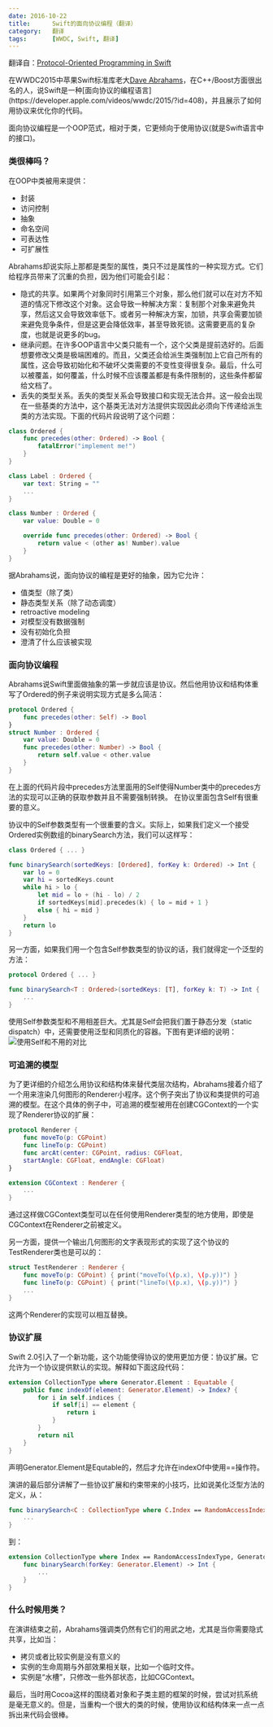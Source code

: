 ```yaml
---
date: 2016-10-22
title:		Swift的面向协议编程（翻译）
category:	翻译
tags:		[WWDC, Swift, 翻译]
---
```


翻译自：[Protocol-Oriented Programming in Swift](https://www.infoq.com/news/2015/06/protocol-oriented-swift/)

在WWDC2015中苹果Swift标准库老大[Dave Abrahams](https://en.wikipedia.org/wiki/David_Abrahams_/(computer_programmer/))，在C++/Boost方面很出名的人，说Swift是一种[面向协议的编程语言](https://developer.apple.com/videos/wwdc/2015/?id=408)，并且展示了如何用协议来优化你的代码。

面向协议编程是一个OOP范式，相对于类，它更倾向于使用协议(就是Swift语言中的接口)。

### 类很棒吗？

在OOP中类被用来提供：

 * 封装
 * 访问控制
 * 抽象
 * 命名空间
 * 可表达性
 * 可扩展性

Abrahams却说实际上那都是类型的属性，类只不过是属性的一种实现方式。它们给程序员带来了沉重的负担，因为他们可能会引起：

 * 隐式的共享。如果两个对象同时引用第三个对象，那么他们就可以在对方不知道的情况下修改这个对象。这会导致一种解决方案：复制那个对象来避免共享，然后这又会导致效率低下。或者另一种解决方案，加锁，共享会需要加锁来避免竞争条件，但是这更会降低效率，甚至导致死锁。这需要更高的复杂度，也就是说更多的bug。
 * 继承问题。在许多OOP语言中父类只能有一个，这个父类是提前选好的。后面想要修改父类是极端困难的。而且，父类还会给派生类强制加上它自己所有的属性，这会导致初始化和不破坏父类需要的不变性变得很复杂。最后，什么可以被覆盖，如何覆盖，什么时候不应该覆盖都是有条件限制的，这些条件都留给文档了。
 * 丢失的类型关系。丢失的类型关系会导致接口和实现无法合并。这一般会出现在一些基类的方法中，这个基类无法对方法提供实现因此必须向下传递给派生类的方法实现。下面的代码片段说明了这个问题：


```swift
class Ordered {
    func precedes(other: Ordered) -> Bool {
        fatalError("implement me!")
    }
}

class Label : Ordered {
    var text: String = ""
    ...
}

class Number : Ordered {
    var value: Double = 0

    override func precedes(other: Ordered) -> Bool {
        return value < (other as! Number).value
    }
}
```


据Abrahams说，面向协议的编程是更好的抽象，因为它允许：

 * 值类型（除了类）
 * 静态类型关系（除了动态调度）
 * retroactive modeling
 * 对模型没有数据强制
 * 没有初始化负担
 * 澄清了什么应该被实现

### 面向协议编程

Abrahams说Swift里面做抽象的第一步就应该是协议。然后他用协议和结构体重写了Ordered的例子来说明实现方式是多么简洁：

```swift
protocol Ordered {
    func precedes(other: Self) -> Bool
}
struct Number : Ordered {
    var value: Double = 0
    func precedes(other: Number) -> Bool {
        return self.value < other.value
    }
}
```

在上面的代码片段中precedes方法里面用的Self使得Number类中的precedes方法的实现可以正确的获取参数并且不需要强制转换。
在协议里面包含Self有很重要的意义。

协议中的Self参数类型有一个很重要的含义。实际上，如果我们定义一个接受Ordered实例数组的binarySearch方法，我们可以这样写：

```swift
class Ordered { ... }

func binarySearch(sortedKeys: [Ordered], forKey k: Ordered) -> Int {
    var lo = 0
    var hi = sortedKeys.count
    while hi > lo {
        let mid = lo + (hi - lo) / 2
        if sortedKeys[mid].precedes(k) { lo = mid + 1 }
        else { hi = mid }
    }
    return lo
}
```
另一方面，如果我们用一个包含Self参数类型的协议的话，我们就得定一个泛型的方法：

```swift
protocol Ordered { ... }

func binarySearch<T : Ordered>(sortedKeys: [T], forKey k: T) -> Int {
    ...
}
```

使用Self参数类型和不用相差巨大。尤其是Self会把我们置于静态分发（static dispatch）中，还需要使用泛型和同质化的容器。下图有更详细的说明：
![使用Self和不用的对比](/assets/images/protocol-oriented-swift-1.jpeg)

### 可追溯的模型

为了更详细的介绍怎么用协议和结构体来替代类层次结构，Abrahams接着介绍了一个用来渲染几何图形的Renderer小程序。这个例子突出了协议和类提供的可追溯的模型。在这个具体的例子中，可追溯的模型被用在创建CGContext的一个实现了Renderer协议的扩展：

```swift
protocol Renderer {
    func moveTo(p: CGPoint)
    func lineTo(p: CGPoint)
    func arcAt(center: CGPoint, radius: CGFloat,
    startAngle: CGFloat, endAngle: CGFloat)
}

extension CGContext : Renderer {
    ...
}
```

通过这样做CGContext类型可以在任何使用Renderer类型的地方使用，即使是CGContext在Renderer之前被定义。

另一方面，提供一个输出几何图形的文字表现形式的实现了这个协议的TestRenderer类也是可以的：

```swift
struct TestRenderer : Renderer {
    func moveTo(p: CGPoint) { print("moveTo(\(p.x), \(p.y))") }
    func lineTo(p: CGPoint) { print("lineTo(\(p.x), \(p.y))") }
    ...
}
```
这两个Renderer的实现可以相互替换。

### 协议扩展

Swift 2.0引入了一个新功能，这个功能使得协议的使用更加方便：协议扩展。它允许为一个协议提供默认的实现。解释如下面这段代码：

```swift
extension CollectionType where Generator.Element : Equatable {
    public func indexOf(element: Generator.Element) -> Index? {
        for i in self.indices {
            if self[i] == element {
                return i
            }
        }
        return nil
    }
}
```

声明Generator.Element是Equtable的，然后才允许在indexOf中使用==操作符。

演讲的最后部分讲解了一些协议扩展和约束带来的小技巧，比如说美化泛型方法的定义，从：

```swift
func binarySearch<C : CollectionType where C.Index == RandomAccessIndexType, C.Generator.Element : Ordered>(sortedKeys: C, forKey k: C.Generator.Element) -> Int {
    ...
}
```
到：

```swift
extension CollectionType where Index == RandomAccessIndexType, Generator.Element : Ordered {
    func binarySearch(forKey: Generator.Element) -> Int {
        ...
    }
}
```

### 什么时候用类？

在演讲结束之前，Abrahams强调类仍然有它们的用武之地，尤其是当你需要隐式共享，比如当：

 * 拷贝或者比较实例是没有意义的
 * 实例的生命周期与外部效果相关联，比如一个临时文件。
 * 实例是“水槽”，只修改一些外部状态，比如CGContext。

最后，当时用Cocoa这样的围绕着对象和子类主题的框架的时候，尝试对抗系统是毫无意义的。但是，当重构一个很大的类的时候，使用协议和结构体来一点一点拆出来代码会很棒。